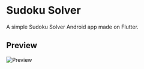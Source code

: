 # Sudoku Solver

A simple Sudoku Solver Android app made on Flutter.

## Preview

![](preview.gif "Preview")

